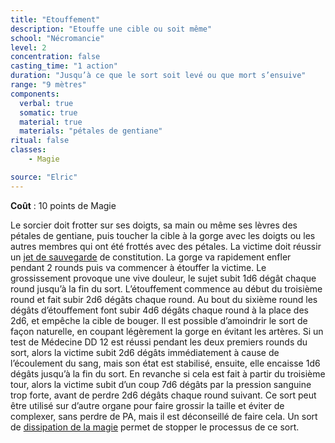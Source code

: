 ```yaml
---
title: "Etouffement"
description: "Etouffe une cible ou soit même"
school: "Nécromancie"
level: 2
concentration: false
casting_time: "1 action"
duration: "Jusqu’à ce que le sort soit levé ou que mort s’ensuive"
range: "9 mètres"
components:
  verbal: true
  somatic: true
  material: true
  materials: "pétales de gentiane"
ritual: false
classes:
    - Magie

source: "Elric"
---
```

**Coût** : 10 points de Magie  

Le sorcier doit frotter sur ses doigts, sa main ou même ses lèvres des pétales de gentiane, puis toucher la cible à la gorge avec les doigts ou les autres membres qui ont été frottés avec des pétales. La victime doit réussir un [jet de sauvegarde](/utiliser-les-caracteristiques/#jets-de-sauvegarde) de constitution. La gorge va rapidement enfler pendant 2 rounds puis va commencer à étouffer la victime.
Le grossissement provoque une vive douleur, le sujet subit 1d6 dégât chaque round jusqu’à la fin du sort. L’étouffement commence au début du troisième round et fait subir 2d6 dégâts chaque round. Au bout du sixième round les dégâts d’étouffement font subir 4d6 dégâts chaque round à la place des 2d6, et empêche la cible de bouger.
Il est possible d’amoindrir le sort de façon naturelle, en coupant légèrement la gorge en évitant les artères. Si un test de Médecine DD 12 est réussi pendant les deux premiers rounds du sort, alors la victime subit 2d6 dégâts immédiatement à cause de l’écoulement du sang, mais son état est stabilisé, ensuite, elle encaisse 1d6 dégâts jusqu’à la fin du sort. En revanche si cela est fait à partir du troisième tour, alors la victime subit d’un coup 7d6 dégâts par la pression sanguine trop forte, avant de perdre 2d6 dégâts chaque round suivant. Ce sort peut être utilisé sur d’autre organe pour faire grossir la taille et éviter de complexer, sans perdre de PA, mais il est déconseillé de faire cela. Un sort de [dissipation de la magie](/grimoire/dissipation-de-la-magie) permet de stopper le processus de ce sort.
